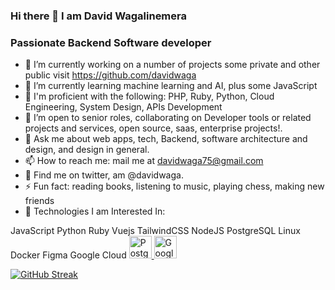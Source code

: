 ### Hi there 👋 I am David Wagalinemera
### Passionate Backend Software developer
- 🔭 I’m currently working on a number of projects some private and other public visit https://github.com/davidwaga
- 🌱 I’m currently learning machine learning and AI, plus some JavaScript
- 🧠 I'm proficient with the following: PHP, Ruby, Python, Cloud Engineering, System Design, APIs Development
- 🤝 I’m open to senior roles, collaborating on Developer tools or related projects and services, open source, saas, enterprise projects!.
- 💬 Ask me about web apps, tech, Backend, software architecture and design, and design in general.
- 📫 How to reach me: mail me at davidwaga75@gmail.com
- 📄 Find me on twitter, am @davidwaga.
- ⚡ Fun fact: reading books, listening to music, playing chess, making new friends 
- 🦄 Technologies I am Interested In:

JavaScript Python Ruby Vuejs TailwindCSS NodeJS PostgreSQL Linux Docker Figma Google Cloud
<a href="https://www.postgresql.org/" target="_blank" rel="noreferrer"><img src="https://raw.githubusercontent.com/danielcranney/readme-generator/main/public/icons/skills/postgresql-colored.svg" width="36" height="36" alt="PostgreSQL" /> <a href="https://cloud.google.com/" target="_blank" rel="noreferrer"><img src="https://raw.githubusercontent.com/danielcranney/readme-generator/main/public/icons/skills/googlecloud-colored.svg" width="36" height="36" alt="Google Cloud" /> 


[![GitHub Streak](https://github-readme-streak-stats.herokuapp.com?user=davidwaga)](https://git.io/streak-stats)

